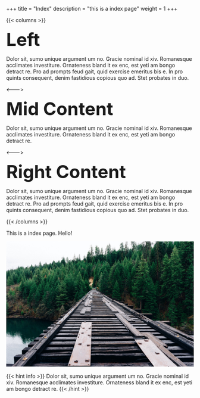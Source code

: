 +++
title = "Index"
description = "this is a index page"
weight = 1
+++


{{< columns >}}

<font size=18>**Left**</font>

Dolor sit, sumo unique argument um no. Gracie nominal id xiv. Romanesque acclimates investiture. Ornateness bland it ex enc, est yeti am bongo detract re. Pro ad prompts feud gait, quid exercise emeritus bis e. In pro quints consequent, denim fastidious copious quo ad. Stet probates in duo.

<--->

<font size=18>**Mid Content**</font>

Dolor sit, sumo unique argument um no. Gracie nominal id xiv. Romanesque acclimates investiture. Ornateness bland it ex enc, est yeti am bongo detract re.

<--->

<font size=18>**Right Content**</font>

Dolor sit, sumo unique argument um no. Gracie nominal id xiv. Romanesque acclimates investiture. Ornateness bland it ex enc, est yeti am bongo detract re. Pro ad prompts feud gait, quid exercise emeritus bis e. In pro quints consequent, denim fastidious copious quo ad. Stet probates in duo.

{{< /columns >}}

This is a index page. Hello!

![](./forest-1.jpg)

{{< hint info >}}
Dolor sit, sumo unique argument um no. Gracie nominal id xiv. Romanesque acclimates investiture.
 Ornateness bland it ex enc, est yeti am bongo detract re.
{{< /hint >}}
